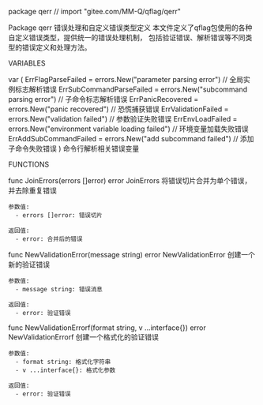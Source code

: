 package qerr // import "gitee.com/MM-Q/qflag/qerr"

Package qerr 错误处理和自定义错误类型定义 本文件定义了qflag包使用的各种自定义错误类型，提供统一的错误处理机制，
包括验证错误、解析错误等不同类型的错误定义和处理方法。

VARIABLES

var (
	ErrFlagParseFailed       = errors.New("parameter parsing error")             // 全局实例标志解析错误
	ErrSubCommandParseFailed = errors.New("subcommand parsing error")            // 子命令标志解析错误
	ErrPanicRecovered        = errors.New("panic recovered")                     // 恐慌捕获错误
	ErrValidationFailed      = errors.New("validation failed")                   // 参数验证失败错误
	ErrEnvLoadFailed         = errors.New("environment variable loading failed") // 环境变量加载失败错误
	ErrAddSubCommandFailed   = errors.New("add subcommand failed")               // 添加子命令失败错误
)
    命令行解析相关错误变量


FUNCTIONS

func JoinErrors(errors []error) error
    JoinErrors 将错误切片合并为单个错误，并去除重复错误

    参数值:
      - errors []error: 错误切片

    返回值:
      - error: 合并后的错误

func NewValidationError(message string) error
    NewValidationError 创建一个新的验证错误

    参数值:
      - message string: 错误消息

    返回值:
      - error: 验证错误

func NewValidationErrorf(format string, v ...interface{}) error
    NewValidationErrorf 创建一个格式化的验证错误

    参数值:
      - format string: 格式化字符串
      - v ...interface{}: 格式化参数

    返回值:
      - error: 验证错误

